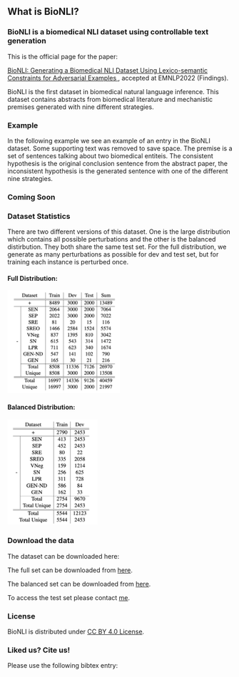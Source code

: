 ## What is BioNLI?
### BioNLI is a biomedical NLI dataset using controllable text generation


This is the official page for the paper:

<a href='https://arxiv.org/abs/2210.14814'> BioNLI: Generating a Biomedical NLI Dataset Using Lexico-semantic Constraints for Adversarial Examples </a>,  accepted at EMNLP2022 (Findings).
 <!-- You can find our paper <a href='https://arxiv.org/abs/2205.04652'> here </a> -->

<!-- Mohaddeseh Bastan, Nishant Shankar, Mihai Surdeanu, Niranjan Balasubramanian.  -->

BioNLI is the first dataset in biomedical natural language inference. This dataset contains abstracts from biomedical literature and mechanistic premises generated with nine different strategies. 

### Example
In the following example we see an example of an entry in the BioNLI dataset. Some supporting text was removed to save space. The premise is a set of sentences talking about two biomedical entiteis. The consistent hypothesis is the original conclusion sentence from the abstract paper, the inconsistent hypothesis is the generated sentence with one of the different nine strategies.

### Coming Soon ###


<!-- <img src="assets/img/dataexample_v3.drawio.svg" alt="Image of SuMe stats"/> -->

### Dataset Statistics

There are two different versions of this dataset. One is the large distribution which contains all possible perturbations and the other is the balanced distirbution. They both share the same test set. For the full distribution, we generate as many perturbations as possible for dev and test set, but for training each instance is perturbed once.
#### Full Distribution:

<img src="assets/img/full.png" alt="Image of full stats" width="50%" height="#"/>


#### Balanced Distribution:

<img src="assets/img/balanced.png" alt="Image of balanced stats" width="40%" height="#" />




### Download the data

The dataset can be downloaded here:

The full set can be downloaded from <a href="https://drive.google.com/drive/folders/1-wNvAYs4ULJFNkeVHaUJM3U7slX-vtiB?usp=sharing">here</a>.

The balanced set can be downloaded from <a href="https://drive.google.com/drive/folders/187W4RCk1cJnKKO95NPljxZYelUgMOHf8?usp=sharing">here</a>. 

To access the test set please contact <a href = "mailto: mbastan@cs.stonybrook.edu">me</a>.

### License

BioNLI is distributed under <a href="https://creativecommons.org/licenses/by/4.0/">CC BY 4.0 License</a>. 


### Liked us? Cite us!

Please use the following bibtex entry:
```

```

